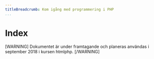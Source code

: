 ```yaml
---
titleBreadcrumb: Kom igång med programmering i PHP
...
```

Index
===============================

[WARNING]
Dokumentet är under framtagande och planeras användas i september 2018 i kursen htmlphp.
[/WARNING]
